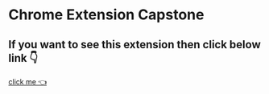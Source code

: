 # Chrome Extension Capstone
 
<h2>If you want to see this extension then click below link 👇</h2>
<a href="https://harrybhai123.github.io/chrome-extension-capstone/" >click me 👈</a>
